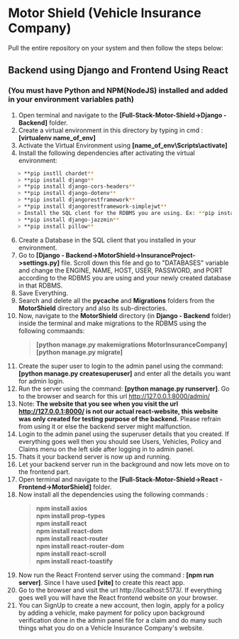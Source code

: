 # Motor Shield (Vehicle Insurance Company)
Pull the entire repository on your system and then follow the steps below:
## Backend using Django and Frontend Using React
### (You must have **Python** and **NPM(NodeJS)** installed and added in your environment variables path)
1. Open terminal and navigate to the **[Full-Stack-Motor-Shield->Django - Backend]** folder.
2. Create a virtual environment in this directory by typing in cmd : **[virtualenv name_of_env]**
3. Activate the Virtual Environment using **[name_of_env\Scripts\activate]**
4. Install the following dependencies after activating the virtual environment:
```sh
   > **pip instll chardet**   
   > **pip install django**   
   > **pip install django-cors-headers**   
   > **pip install django-dotenv**   
   > **pip install djangorestframework**   
   > **pip install djangorestframework-simplejwt**   
   > Install the SQL clent for the RDBMS you are using. Ex: **pip install mysqlclient** or **pip install mssql-django**   
   > **pip install django-jazzmin**   
   > **pip install pillow**
```
6. Create a Database in the SQL client that you installed in your environment.
7. Go to **[Django - Backend->MotorShield->InsuranceProject->settings.py]** file. Scroll down this file and go to "DATABASES" variable and change the ENGINE, NAME, HOST, USER, PASSWORD, and PORT according to the RDBMS you are using and your newly created database in that RDBMS.
8. Save Everything.
9. Search and delete all the **pycache** and **Migrations** folders from the **MotorShield** directory and also its sub-directories.
10. Now, navigate to the **MotorShield** directory (in **Django - Backend** folder) inside the terminal and make migrations to the RDBMS using the following commaands:
    > **[python manage.py makemigrations MotorInsuranceCompany]**   
    > **[python manage.py migrate]**   
11. Create the super user to login to the admin panel using the command: **[python manage.py createsuperuser]** and enter all the details you want for admin login.
12. Run the server using the command: **[python manage.py runserver]**. Go to the browser and search for this url http://127.0.0.1:8000/admin/
13. Note: **The website that you see when you visit the url http://127.0.0.1:8000/ is not our actual react-website, this website was only created for testing purpose of the backend.** Please refrain from using it or else the backend server might malfunction.
14. Login to the admin panel using the superuser details that you created. If everything goes well then you should see Users, Vehicles, Policy and Claims menu on the left side after logging in to admin panel.
15. Thats it your backend server is now up and running.
16. Let your backend server run in the background and now lets move on to the frontend part.
17. Open terminal and navigate to the **[Full-Stack-Motor-Shield->React  - Frontend->MotorShield]** folder.
18. Now install all the dependencies using the following commands :
    > **npm install axios**   
    > **npm install prop-types**   
    > **npm install react**    
    > **npm install react-dom**   
    > **npm install react-router**   
    > **npm install react-router-dom**   
    > **npm install react-scroll**   
    > **npm install react-toastify**   
19. Now run the React Frontend server using the command : **[npm run server]**. Since I have used **[vite]** to create this react app.
20. Go to the browser and visit the url http://localhost:5173/. If everything goes well you will have the React frontend website on your browser.
21. You can SignUp to create a new account, then login, apply for a policy by adding a vehicle, make payment for policy upon background verification done in the admin panel file for a claim and do many such things what you do on a Vehicle Insurance Company's website.
